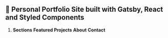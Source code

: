 ## 🚀 Personal Portfolio Site built with Gatsby, React and Styled Components

1.  **Sections**
        **Featured Projects**
        **About**
        **Contact**
